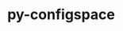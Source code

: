 ---
title: "py-configspace"
layout: cache
categories: [package, v0.19]
meta: {"versions": ["0.4.20"], "compilers": ["gcc@=11.1.0", "oneapi@=2022.1.0"], "oss": ["ubuntu20.04"], "platforms": ["linux"], "targets": ["x86_64"], "stacks": ["e4s", "e4s-oneapi"], "num_specs": 2, "num_specs_by_stack": {"e4s": 1, "e4s-oneapi": 1}}
spec_details: [{"hash": "shzrkh6jxpawuevvww6qxlrixvqgggpt", "compiler": "gcc@=11.1.0", "versions": ["0.4.20"], "os": "ubuntu20.04", "platform": "linux", "target": "x86_64", "variants": ["build_system=python_pip"], "stacks": ["e4s"], "size": "-", "tarball": "https://binaries.spack.io/releases/v0.19/build_cache/linux-ubuntu20.04-x86_64/gcc-11.1.0/py-configspace-0.4.20/linux-ubuntu20.04-x86_64-gcc-11.1.0-py-configspace-0.4.20-shzrkh6jxpawuevvww6qxlrixvqgggpt.spack"}, {"hash": "jwwegdgkpujpzi5iuue57fngcvuyx5bo", "compiler": "oneapi@=2022.1.0", "versions": ["0.4.20"], "os": "ubuntu20.04", "platform": "linux", "target": "x86_64", "variants": ["build_system=python_pip"], "stacks": ["e4s-oneapi"], "size": "-", "tarball": "https://binaries.spack.io/releases/v0.19/build_cache/linux-ubuntu20.04-x86_64/oneapi-2022.1.0/py-configspace-0.4.20/linux-ubuntu20.04-x86_64-oneapi-2022.1.0-py-configspace-0.4.20-jwwegdgkpujpzi5iuue57fngcvuyx5bo.spack"}]
---